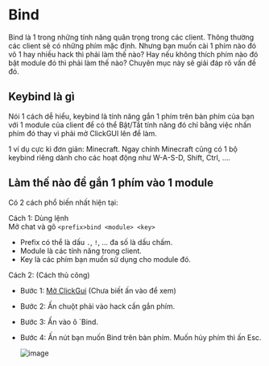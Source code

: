 
# Bind

Bind là 1 trong những tính năng quân trọng trong các client. Thông thường các client sẽ có những phím mặc định. Nhưng bạn muốn cài 1 phím nào đó vô 1 hay nhiều hack thì phải làm thế nào? Hay nếu không thích phím nào đó bật module đó thì phải làm thế nào? 
Chuyên mục này sẽ giải đáp rõ vấn đề đó.

## Keybind là gì

Nói 1 cách dễ hiểu, keybind là tính năng gắn 1 phím trên bàn phím của bạn với 1 module của client để có thể Bật/Tắt tính năng đó chỉ bằng việc nhấn phím đó thay vì phải mở ClickGUI lên để làm.

1 ví dụ cực kì đơn giản: Minecraft. Ngay chính Minecraft cũng có 1 bộ keybind riêng dành cho các hoạt động như W-A-S-D, Shift, Ctrl, ....

## Làm thế nào để gắn 1 phím vào 1 module

Có 2 cách phổ biến nhất hiện tại:

Cách 1: Dùng lệnh \
Mở chat và gõ `<prefix>bind <module> <key>`
- Prefix có thể là dấu `.`, `!`, ... đa số là dấu chấm.
- Module là các tính năng trong client.
- Key là các phím bạn muốn sử dụng cho module đó.

Cách 2: (Cách thủ công)
- Bước 1: [Mở ClickGui](cach_mo_clickgui.md) (Chưa biết ấn vào để xem)
- Bước 2: Ấn chuột phải vào hack cần gắn phím.
- Bước 3: Ấn vào ô `Bind.
- Bước 4: Ấn nút bạn muốn Bind trên bàn phím. Muốn hủy phím thì ấn Esc.

  
  ![image](https://github.com/javiki123gm/docs-cheating/assets/128275915/3a27cb89-5ef2-4475-a560-ff4edba5b6b3)
